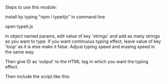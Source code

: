 Steps to use this module:

install by typing "npm i typeitjs" in command line

open typeit.js

In object named params, edit value of key 'strings' and add as many strings as you want to type.
If you want continuous typing effect, leave value of key 'loop' as it is else make it false.
Adjust typing speed and erasing speed in the same way.

Then give ID as 'output' to the HTML tag in which you want the typing effect.

Then include the script like this:
    <script src="typing.js"></script>







